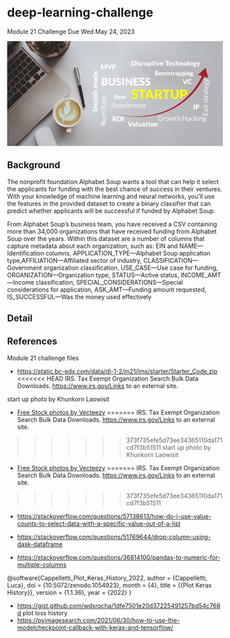 # deep-learning-challenge
Module 21 Challenge Due Wed May 24, 2023

   ![](https://github.com/mugsiemx/deep-learning-challenge/blob/main/Images/business-startup.jpg)

## Background

The nonprofit foundation Alphabet Soup wants a tool that can help it select the applicants for funding with the best chance of success in their ventures. With your knowledge of machine learning and neural networks, you’ll use the features in the provided dataset to create a binary classifier that can predict whether applicants will be successful if funded by Alphabet Soup.

From Alphabet Soup’s business team, you have received a CSV containing more than 34,000 organizations that have received funding from Alphabet Soup over the years. Within this dataset are a number of columns that capture metadata about each organization, such as:  EIN and NAME—Identification columns, APPLICATION_TYPE—Alphabet Soup application type,AFFILIATION—Affiliated sector of industry, CLASSIFICATION—Government organization classification, USE_CASE—Use case for funding, ORGANIZATION—Organization type, STATUS—Active status, INCOME_AMT—Income classification, SPECIAL_CONSIDERATIONS—Special considerations for application, ASK_AMT—Funding amount requested, IS_SUCCESSFUL—Was the money used effectively

## Detail

## References
Module 21 challenge files
- https://static.bc-edx.com/data/dl-1-2/m21/lms/starter/Starter_Code.zip
<<<<<<< HEAD
IRS. Tax Exempt Organization Search Bulk Data Downloads. https://www.irs.gov/Links to an 
external site.

start up photo by Khunkorn Laowisit
- <a href="https://www.vecteezy.com/free-photos">Free Stock photos by Vecteezy</a>
=======
IRS. Tax Exempt Organization Search Bulk Data Downloads. https://www.irs.gov/Links to an external site.
>>>>>>> 373f735efe5d73ee34365110da171cd7f3b51511
start up photo by Khunkorn Laowisit
- <a href="https://www.vecteezy.com/free-photos">Free Stock photos by Vecteezy</a>
=======
IRS. Tax Exempt Organization Search Bulk Data Downloads. https://www.irs.gov/Links to an external site.
>>>>>>> 373f735efe5d73ee34365110da171cd7f3b51511

- https://stackoverflow.com/questions/57138613/how-do-i-use-value-counts-to-select-data-with-a-specific-value-out-of-a-list

- https://stackoverflow.com/questions/51769644/drop-column-using-dask-dataframe
- https://stackoverflow.com/questions/36814100/pandas-to-numeric-for-multiple-columns

@software{Cappelletti_Plot_Keras_History_2022,
    author = {Cappelletti, Luca},
    doi = {10.5072/zenodo.1054923},
    month = {4},
    title = {{Plot Keras History}},
    version = {1.1.36},
    year = {2022}
}

- https://gist.github.com/wdsrocha/1dfe7501e20d37225491257bd54c768d
plot loss history
- https://pyimagesearch.com/2021/06/30/how-to-use-the-modelcheckpoint-callback-with-keras-and-tensorflow/
